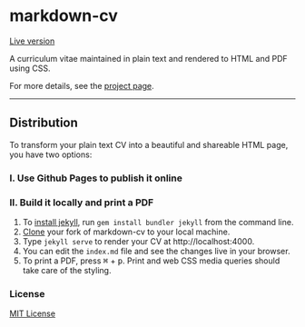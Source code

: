 # markdown-cv

[Live version](https://rstol.github.io/md-cv/)

A curriculum vitae maintained in plain text and rendered to HTML and PDF using CSS.

For more details, see the [project page](http://elipapa.github.io/markdown-cv).

---

## Distribution

To transform your plain text CV into a beautiful and shareable HTML page, you have two options:

### I. Use Github Pages to publish it online

### II. Build it locally and print a PDF

1. To [install jekyll](https://jekyllrb.com/docs/installation/), run `gem install bundler jekyll` from the command line.
2. [Clone](https://help.github.com/en/articles/cloning-a-repository) your fork of markdown-cv to your local machine.
3. Type `jekyll serve` to render your CV at http://localhost:4000.
4. You can edit the `index.md` file and see the changes live in your browser.
5. To print a PDF, press <kbd>⌘</kbd> + <kbd>p</kbd>. Print and web CSS media queries should take care of the styling.

### License

[MIT License](https://github.com/elipapa/markdown-cv/blob/master/LICENSE)
